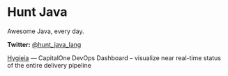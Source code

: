 # Hunt Java
Awesome Java, every day.

**Twitter:** [@hunt_java_lang](https://twitter.com/hunt_java_lang)

[Hygieia](https://github.com/capitalone/Hygieia) — CapitalOne DevOps Dashboard – visualize near real-time status of the entire delivery pipeline
